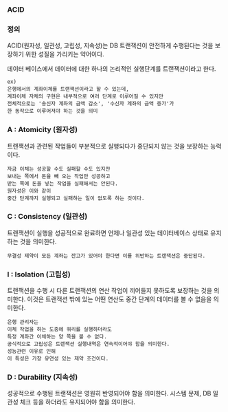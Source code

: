 ### ACID

### 정의

ACID(원자성, 일관성, 고립성, 지속성)는 DB 트랜잭션이 안전하게 수행된다는 것을 보장하기 위한 성질을 가리키는 약어이다.

데이터 베이스에서 데이터에 대한 하나의 논리적인 실행단계를 트랜잭션이라고 한다.

    ex)
    은행에서의 계좌이체를 트랜잭션이라고 할 수 있는데,
    계좌이체 자체의 구현은 내부적으로 여러 단계로 이루어질 수 있지만
    전체적으로는 '송신자 계좌의 금액 감소', '수신자 계좌의 금액 증가'가
    한 동작으로 이루어져야 하는 것을 의미

### A : Atomicity (원자성)

트랜잭션과 관련된 작업들이 부분적으로 실행되다가 중단되지 않는 것을 보장하는 능력이다.

    자금 이체는 성공할 수도 실패할 수도 있지만
    보내는 쪽에서 돈을 빼 오는 작업만 성공하고
    받는 쪽에 돈을 넣는 작업을 실패해서는 안된다.
    원자성은 이와 같이
    중간 단계까지 실행되고 실패하는 일이 없도록 하는 것이다.

### C : Consistency (일관성)

트랜잭션이 실행을 성공적으로 완료하면 언제나 일관성 있는 데이터베이스 상태로 유지하는 것을 의미한다.

    무결성 제약이 모든 계좌는 잔고가 있어야 한다면 이를 위반하는 트랜잭션은 중단된다.

### I : Isolation (고립성)

트랜잭션을 수행 시 다른 트랜잭션의 연산 작업이 끼어들지 못하도록 보장하는 것을 의미한다. 이것은 트랜잭션 밖에 있는 어떤 연산도 중간 단계의 데이터를 볼 수 없음을 의미한다.

    은행 관리자는
    이체 작업을 하는 도중에 쿼리를 실행하더라도
    특정 계좌간 이체하는 양 쪽을 볼 수 없다.
    공식적으로 고립성은 트랜잭션 실행내역은 연속적이어야 함을 의미한다.
    성능관련 이유로 인해
    이 특성은 가장 유연성 있는 제약 조건이다.

### D : Durability (지속성)

성공적으로 수행된 트랜잭션은 영원히 반영되어야 함을 의미한다. 시스템 문제, DB 일관성 체크 등을 하더라도 유지되어야 함을 의미한다.

 
